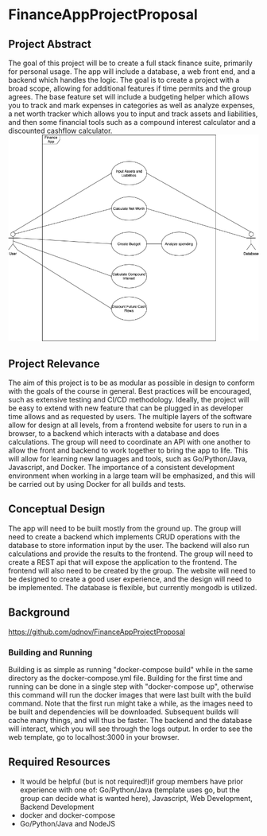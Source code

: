 # FinanceAppProjectProposal

## Project Abstract
  The goal of this project will be to create a full stack finance suite, primarily for personal usage. The app will include a database, a web front end, and a backend which handles the logic. The goal is to create a project with a broad scope, allowing for additional features if time permits and the group agrees. The base feature set will include a budgeting helper which allows you to track and mark expenses in categories as well as analyze expenses, a net worth tracker which allows you to input and track assets and liabilities, and then some financial tools such as a compound interest calculator and a discounted cashflow calculator.
![Use Case](./docs/Finance_App.png)
  
## Project Relevance
  The aim of this project is to be as modular as possible in design to conform with the goals of the course in general. Best practices will be encouraged, such as extensive testing and CI/CD methodology. Ideally, the project will be easy to extend with new feature that can be plugged in as developer time allows and as requested by users. The multiple layers of the software allow for design at all levels, from a frontend website for users to run in a browser, to a backend which interacts with a database and does calculations. The group will need to coordinate an API with one another to allow the front and backend to work together to bring the app to life. This will allow for learning new languages and tools, such as Go/Python/Java, Javascript, and Docker. The importance of a consistent development environment when working in a large team will be emphasized, and this will be carried out by using Docker for all builds and tests.

## Conceptual Design
  The app will need to be built mostly from the ground up. The group will need to create a backend which implements CRUD operations with the database to store information input by the user. The backend will also run calculations and provide the results to the frontend. The group will need to create a REST api that will expose the application to the frontend. The frontend will also need to be created by the group. The website will need to be designed to create a good user experience, and the design will need to be implemented. The database is flexible, but currently mongodb is utilized. 
## Background

https://github.com/qdnov/FinanceAppProjectProposal

### Building and Running

Building is as simple as running "docker-compose build" while in the same directory as the docker-compose.yml file.
Building for the first time and running can be done in a single step with "docker-compose up", otherwise this command will run the docker images that were last built with the build command. Note that the first run might take a while, as the images need to be built and dependencies will be downloaded. Subsequent builds will cache many things, and will thus be faster.
The backend and the database will interact, which you will see through the logs output. In order to see the web template, go to localhost:3000 in your browser. 

## Required Resources

* It would be helpful (but is not required!)if group members have prior experience with one of: Go/Python/Java (template uses go, but the group can decide what is wanted here), Javascript, Web Development, Backend Development 
* docker and docker-compose
* Go/Python/Java and NodeJS




